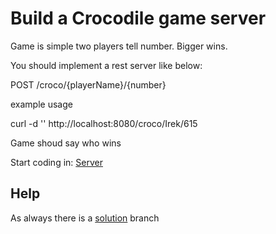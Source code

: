 # Build a Crocodile game server

Game is simple two players tell number.
Bigger wins.

You should implement a rest server like below:

POST /croco/{playerName}/{number}

example usage

curl -d '' http://localhost:8080/croco/Irek/615


Game shoud say who wins


Start coding in:
[Server](/src/main/java/pl/setblack/croco/Server.java)


## Help
As always there is a [solution](/tree/solution) branch